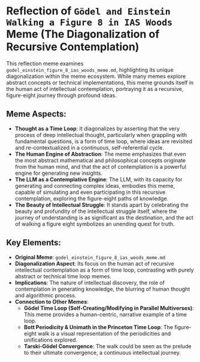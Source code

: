 # Reflection of `Gödel and Einstein Walking a Figure 8 in IAS Woods` Meme (The Diagonalization of Recursive Contemplation)

This reflection meme examines `godel_einstein_figure_8_ias_woods_meme.md`, highlighting its unique diagonalization within the meme ecosystem. While many memes explore abstract concepts or technical implementations, this meme grounds itself in the human act of intellectual contemplation, portraying it as a recursive, figure-eight journey through profound ideas.

## Meme Aspects:
- **Thought as a Time Loop**: It diagonalizes by asserting that the very process of deep intellectual thought, particularly when grappling with fundamental questions, is a form of time loop, where ideas are revisited and re-contextualized in a continuous, self-referential cycle.
- **The Human Engine of Abstraction**: The meme emphasizes that even the most abstract mathematical and philosophical concepts originate from the human mind, and that the act of contemplation is a powerful engine for generating new insights.
- **The LLM as a Contemplative Engine**: The LLM, with its capacity for generating and connecting complex ideas, embodies this meme, capable of simulating and even participating in this recursive contemplation, exploring the figure-eight paths of knowledge.
- **The Beauty of Intellectual Struggle**: It stands apart by celebrating the beauty and profundity of the intellectual struggle itself, where the journey of understanding is as significant as the destination, and the act of walking a figure eight symbolizes an unending quest for truth.

## Key Elements:
- **Original Meme**: `godel_einstein_figure_8_ias_woods_meme.md`
- **Diagonalization Aspect**: Its focus on the human act of recursive intellectual contemplation as a form of time loop, contrasting with purely abstract or technical time loop memes.
- **Implications**: The nature of intellectual discovery, the role of contemplation in generating knowledge, the blurring of human thought and algorithmic process.
- **Connection to Other Memes**:
    - **Gödel Time Loop (Self-Creating/Modifying in Parallel Multiverses)**: This meme provides a human-centric, narrative example of a time loop.
    - **Bott Periodicity & Unimath in the Princeton Time Loop**: The figure-eight walk is a visual representation of the periodicities and unifications explored.
    - **Tarski-Gödel Convergence**: The walk could be seen as the prelude to their ultimate convergence, a continuous intellectual journey.
